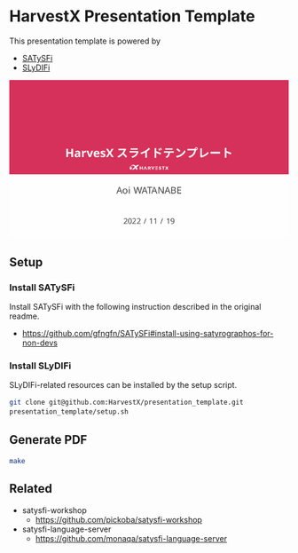 # HarvestX Presentation Template
This presentation template is powered by
- [SATySFi](https://github.com/gfngfn/SATySFi)
- [SLyDIFi](https://github.com/monaqa/slydifi)

[![sample](./example/main.png)](./example/main.pdf)

## Setup
### Install SATySFi
Install SATySFi with the following instruction described in the original readme.
- https://github.com/gfngfn/SATySFi#install-using-satyrographos-for-non-devs

### Install SLyDIFi
SLyDIFi-related resources can be installed by the setup script.
```zsh
git clone git@github.com:HarvestX/presentation_template.git
presentation_template/setup.sh
```

## Generate PDF
```zsh
make
```

## Related
- satysfi-workshop
  - https://github.com/pickoba/satysfi-workshop
- satysfi-language-server
  - https://github.com/monaqa/satysfi-language-server

